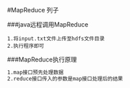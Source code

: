 #MapReduce 列子

###java远程调用MapReduce
```
1.将input.txt文件上传至hdfs文件目录
2.执行程序即可
```
###MapReduce执行原理
```html
1.map接口预先处理数据
2.reduce接口传入的参数是map接口处理后的结果

```




